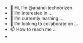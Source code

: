 - 👋 Hi, I’m @anand-technorizen
- 👀 I’m interested in ...
- 🌱 I’m currently learning ...
- 💞️ I’m looking to collaborate on ...
- 📫 How to reach me ...
- 

<!---
anand-technorizen/anand-technorizen is a ✨ special ✨ repository because its `README.md` (this file) appears on your GitHub profile.
You can click the Preview link to take a look at your changes.
--->
